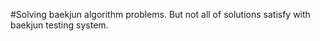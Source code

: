 #Solving baekjun algorithm problems.
But not all of solutions satisfy with baekjun testing system. 
